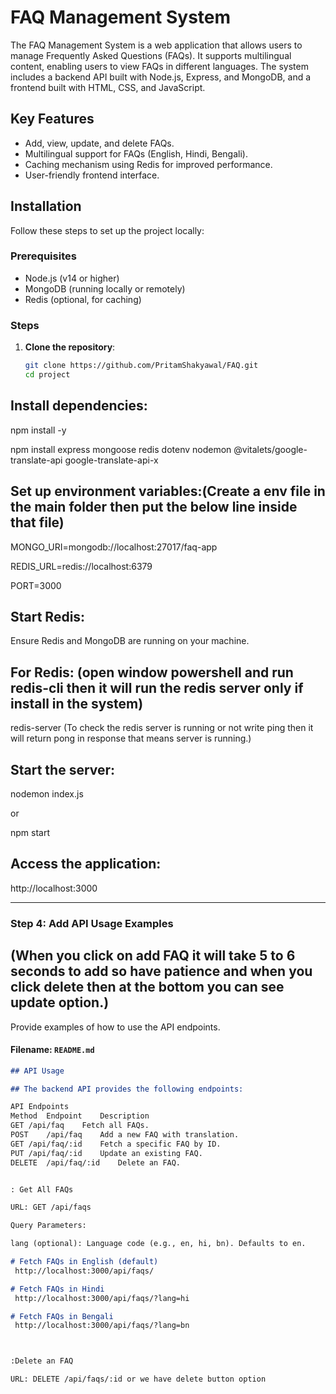 # FAQ Management System

The FAQ Management System is a web application that allows users to manage Frequently Asked Questions (FAQs). It supports multilingual content, enabling users to view FAQs in different languages. The system includes a backend API built with Node.js, Express, and MongoDB, and a frontend built with HTML, CSS, and JavaScript.

## Key Features
- Add, view, update, and delete FAQs.
- Multilingual support for FAQs (English, Hindi, Bengali).
- Caching mechanism using Redis for improved performance.
- User-friendly frontend interface.

## Installation

Follow these steps to set up the project locally:

### Prerequisites
- Node.js (v14 or higher)
- MongoDB (running locally or remotely)
- Redis (optional, for caching)

### Steps
1. **Clone the repository**:
   ```bash
   git clone https://github.com/PritamShakyawal/FAQ.git
   cd project


## Install dependencies:
   
  npm install -y  

  npm install express mongoose redis dotenv nodemon @vitalets/google-translate-api google-translate-api-x


## Set up environment variables:(Create a env file in the main folder then put the below line inside that file)

MONGO_URI=mongodb://localhost:27017/faq-app

REDIS_URL=redis://localhost:6379

PORT=3000

## Start Redis:
Ensure Redis and MongoDB are running on your machine.

## For Redis: (open window powershell and run redis-cli then it will run the redis server only if install in the system)
redis-server
(To check the redis server is running or not write ping then it will return pong in response that means server is running.)


## Start the server:

nodemon index.js 
  
  or
    
npm start


## Access the application:
http://localhost:3000

---

### **Step 4: Add API Usage Examples**
## (When you click on add FAQ it will take 5 to 6 seconds to add so have patience and when you click delete then at the bottom you can see update option.)
Provide examples of how to use the API endpoints.

#### **Filename: `README.md`**
```markdown
## API Usage

## The backend API provides the following endpoints:

API Endpoints
Method	Endpoint	Description
GET	/api/faq	Fetch all FAQs.
POST	/api/faq	Add a new FAQ with translation.
GET	/api/faq/:id	Fetch a specific FAQ by ID.
PUT	/api/faq/:id	Update an existing FAQ.
DELETE	/api/faq/:id	Delete an FAQ.


: Get All FAQs

URL: GET /api/faqs

Query Parameters:

lang (optional): Language code (e.g., en, hi, bn). Defaults to en.

# Fetch FAQs in English (default)
 http://localhost:3000/api/faqs/

# Fetch FAQs in Hindi
 http://localhost:3000/api/faqs/?lang=hi

# Fetch FAQs in Bengali
 http://localhost:3000/api/faqs/?lang=bn



:Delete an FAQ

URL: DELETE /api/faqs/:id or we have delete button option
